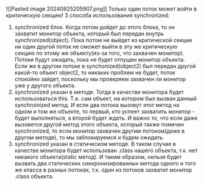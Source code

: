![[Pasted image 20240925205907.png]]
Только один поток может войти в критическую секцию!
3 способа использования synchronized:
1. synchronized блок. Когда потом дойдет до этого блока, то он захватит монитор объекта, который был передан внутрь synchronized(object). Пока потом не выйдет из критической секции ни один другой поток не сможет выйти в эту же критическую секцию по этому же объекту(из-за того, что захвачен монитор). Потоки будут ожидать, пока не будет отпущен монитор объекта. Если же в другом потоке в synchonized(object2) был передан другой какой-то объект object2, то никаких проблем не будет, поток спокойно зайдет, поскольку мы проверяем захвачен ли монитор уже у другого объекта.
2. synchronized указан в методе. Тогда в качестве монитора будет использоваться this. Т.е. сам объект, на котором был вызван данный synchroinized метод. И если два потока вызовут этот метод на одном и том же объекте, то первый, кто успеет захватить монитор - будет выполняться, а второй будет ждать. 
   И важно то, что если даже вызовется другой метод этого объекта, который также помечен synchronized, то если монитор захвачен другим потоком(даже в другом методе), то мы заблокируемся и будем ожидать.
3. synchronized указан в статическом методе. В таком случае в качестве монитора будет использован .class нашего объекта, т.к. нет никакого объекта(static метод). И таким образом, нельзя будет вызвать два статических синхронизированных метода одного и того же класса в разных потоках, т.к. один из потоков захватит монитор .class объекта.
